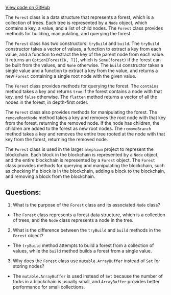 [View code on GitHub](https://github.com/alephium/alephium/blob/master/util/src/main/scala/org/alephium/util/Forest.scala)

The `Forest` class is a data structure that represents a forest, which is a collection of trees. Each tree is represented by a `Node` object, which contains a key, a value, and a list of child nodes. The `Forest` class provides methods for building, manipulating, and querying the forest.

The `Forest` class has two constructors: `tryBuild` and `build`. The `tryBuild` constructor takes a vector of values, a function to extract a key from each value, and a function to extract the key of the parent node from each value. It returns an `Option[Forest[K, T]]`, which is `Some(forest)` if the forest can be built from the values, and `None` otherwise. The `build` constructor takes a single value and a function to extract a key from the value, and returns a new `Forest` containing a single root node with the given value.

The `Forest` class provides methods for querying the forest. The `contains` method takes a key and returns `true` if the forest contains a node with that key, and `false` otherwise. The `flatten` method returns a vector of all the nodes in the forest, in depth-first order.

The `Forest` class also provides methods for manipulating the forest. The `removeRootNode` method takes a key and removes the root node with that key from the forest, returning the removed node. If the node has children, the children are added to the forest as new root nodes. The `removeBranch` method takes a key and removes the entire tree rooted at the node with that key from the forest, returning the removed node.

The `Forest` class is used in the larger `alephium` project to represent the blockchain. Each block in the blockchain is represented by a `Node` object, and the entire blockchain is represented by a `Forest` object. The `Forest` class provides methods for querying and manipulating the blockchain, such as checking if a block is in the blockchain, adding a block to the blockchain, and removing a block from the blockchain.
## Questions: 
 1. What is the purpose of the `Forest` class and its associated `Node` class?
- The `Forest` class represents a forest data structure, which is a collection of trees, and the `Node` class represents a node in the tree.
2. What is the difference between the `tryBuild` and `build` methods in the `Forest` object?
- The `tryBuild` method attempts to build a forest from a collection of values, while the `build` method builds a forest from a single value.
3. Why does the `Forest` class use `mutable.ArrayBuffer` instead of `Set` for storing nodes?
- The `mutable.ArrayBuffer` is used instead of `Set` because the number of forks in a blockchain is usually small, and `ArrayBuffer` provides better performance for small collections.